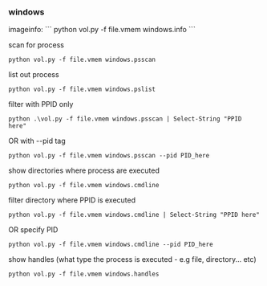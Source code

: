 <h3>windows</h3>
imageinfo:
```
python vol.py -f file.vmem windows.info
```

scan for process
```
python vol.py -f file.vmem windows.psscan
```

list out process
```
python vol.py -f file.vmem windows.pslist
```

filter with PPID only
```
python .\vol.py -f file.vmem windows.psscan | Select-String "PPID here"    
```
OR with --pid tag
```
python vol.py -f file.vmem windows.psscan --pid PID_here
```


show directories where process are executed
```
python vol.py -f file.vmem windows.cmdline
```

filter directory where PPID is executed
```
python vol.py -f file.vmem windows.cmdline | Select-String "PPID here"
```
OR specify PID
```
python vol.py -f file.vmem windows.cmdline --pid PID_here
```

show handles (what type the process is executed - e.g file, directory... etc)
```
python vol.py -f file.vmem windows.handles
```

